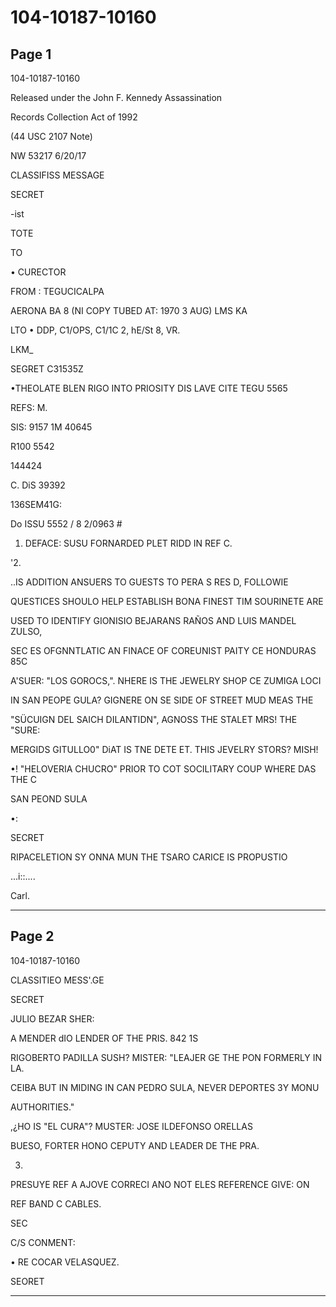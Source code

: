 # 104-10187-10160

## Page 1

104-10187-10160

Released under the John F. Kennedy Assassination

Records Collection Act of 1992

(44 USC 2107 Note)

NW 53217 6/20/17

CLASSIFISS MESSAGE

SECRET

-ist

TOTE

TO

• CURECTOR

FROM : TEGUCICALPA

AERONA BA 8 (NI COPY TUBED AT: 1970 3 AUG) LMS KA

LTO • DDP, C1/OPS, C1/1C 2, hE/St 8, VR.

LKM_

SEGRET C31535Z

•THEOLATE BLEN RIGO INTO PRIOSITY DIS LAVE CITE TEGU 5565

REFS: M.

SIS: 9157 1M 40645

R100 5542

144424

C. DiS 39392

136SEM41G:

Do ISSU 5552 / 8 2/0963 #

1. DEFACE: SUSU FORNARDED PLET RIDD IN REF C.

'2.

..IS ADDITION ANSUERS TO GUESTS TO PERA S RES D, FOLLOWIE

QUESTICES SHOULO HELP ESTABLISH BONA FINEST TIM SOURINETE ARE

USED TO IDENTIFY GIONISIO BEJARANS RAÑOS AND LUIS MANDEL ZULSO,

SEC ES OFGNNTLATIC AN FINACE OF COREUNIST PAITY CE HONDURAS 85C

A'SUER: "LOS GOROCS,". NHERE IS THE JEWELRY SHOP CE ZUMIGA LOCI

IN SAN PEOPE GULA? GIGNERE ON SE SIDE OF STREET MUD MEAS THE

"SÜCUIGN DEL SAICH DILANTIDN", AGNOSS THE STALET MRS! THE "SURE:

MERGIDS GITULLO0" DiAT IS TNE DETE ET. THIS JEVELRY STORS? MISH!

•! "HELOVERIA CHUCRO" PRIOR TO COT SOCILITARY COUP WHERE DAS THE C

SAN PEOND SULA

•:

SECRET

RIPACELETION SY ONNA MUN THE TSARO CARICE IS PROPUSTIO

...i::....

Carl.

---

## Page 2

104-10187-10160

CLASSITIEO MESS'.GE

SECRET

JULIO BEZAR SHER:

A MENDER dIO LENDER OF THE PRIS. 842 1S

RIGOBERTO PADILLA SUSH? MISTER: "LEAJER GE THE PON FORMERLY IN LA.

CEIBA BUT IN MIDING IN CAN PEDRO SULA, NEVER DEPORTES 3Y MONU

AUTHORITIES."

,¿HO IS "EL CURA"? MUSTER: JOSE ILDEFONSO ORELLAS

BUESO, FORTER HONO CEPUTY AND LEADER DE THE PRA.

3.

PRESUYE REF A AJOVE CORRECI ANO NOT ELES REFERENCE GIVE: ON

REF BAND C CABLES.

SEC

C/S CONMENT:

• RE COCAR VELASQUEZ.

SEORET

---

